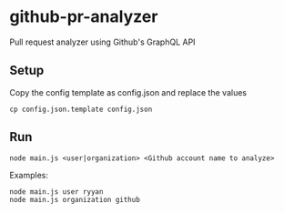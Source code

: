 # github-pr-analyzer

Pull request analyzer using Github's GraphQL API

## Setup

Copy the config template as config.json and replace the values

```
cp config.json.template config.json
```

## Run

```
node main.js <user|organization> <Github account name to analyze>
```

Examples:

```
node main.js user ryyan
node main.js organization github
```

